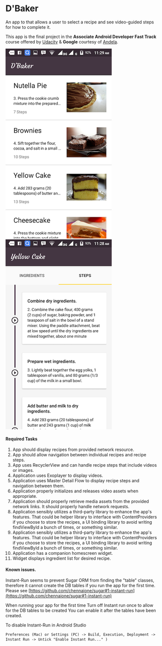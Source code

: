 # D'Baker
An app to that allows a user to select a recipe and see video-guided steps for how to complete it.

This app is the final project in the **Associate Android Developer Fast Track** course offered by [Udacity](https://udacity.com) & **Google** courtesy of [Andela](https://andela.com).

![recipe list](screenshots/mobile-1.png "Welcome screen aka MainActivity")              ![recipe detail](screenshots/mobile-2.png "Detail view for selected recipe")
#### Required Tasks
1. App should display recipes from provided network resource.
2. App should allow navigation between individual recipes and recipe steps.
3. App uses RecyclerView and can handle recipe steps that include videos or images.
4. Application uses Exoplayer to display videos.
5. Application uses Master Detail Flow to display recipe steps and navigation between them.
6. Application properly initializes and releases video assets when appropriate.
7. Application should properly retrieve media assets from the provided network links. It should properly handle network requests.
8. Application sensibly utilizes a third-party library to enhance the app's features. That could be helper library to interface with ContentProviders if you choose to store the recipes, a UI binding library to avoid writing findViewById a bunch of times, or something similar.
9. Application sensibly utilizes a third-party library to enhance the app's features. That could be helper library to interface with ContentProviders if you choose to store the recipes, a UI binding library to avoid writing findViewById a bunch of times, or something similar.
10. Application has a companion homescreen widget.
11. Widget displays ingredient list for desired recipe.

#### Known issues.
Instant-Run seems to prevent Sugar ORM from finding the "table" classes, therefore it cannot create the DB tables if you run the app for the first time. Please see  [https://github.com/chennaione/sugar#1-instant-run](https://github.com/chennaione/sugar#1-instant-run)

When running your app for the first time Turn off Instant run once to allow for the DB tables to be created You can enable it after the tables have been created.

To disable Instant-Run in Android Studio
```
Preferences (Mac) or Settings (PC) -> Build, Execution, Deployment -> Instant Run -> Untick "Enable Instant Run..." )
```